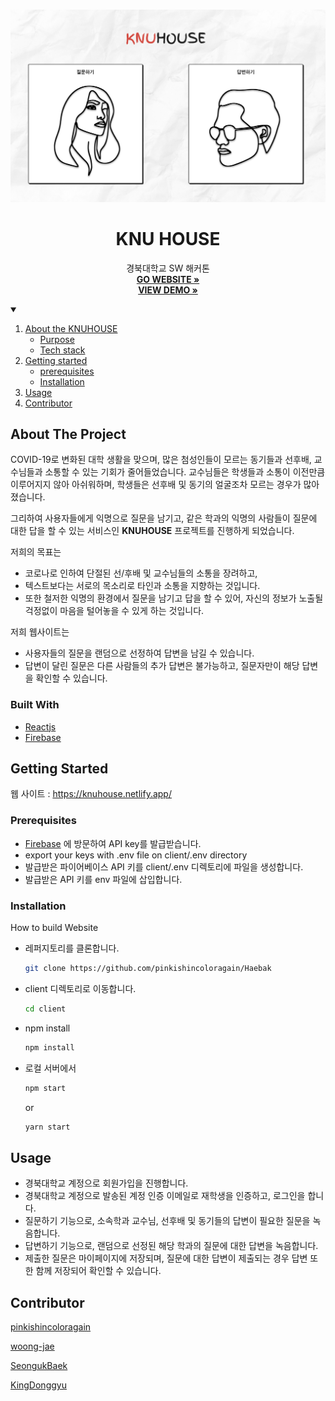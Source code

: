 <!-- PROJECT LOGO -->
<br />
<p align="center">
  <a href="#">
    <img src="/client/src/assets/image/mainPage.png" alt="Logo">
  </a>

  <h1 align="center">KNU HOUSE</h1>

  <p align="center">
    경북대학교 SW 해커톤
    <br />
    <a href="https://knuhouse.netlify.app/"><strong>GO WEBSITE »</strong></a>
    <br />
    <a href="#"><strong>VIEW DEMO »</strong></a>
    <br />
  </p>
</p>


<!-- TABLE OF CONTENTS -->
<details open="open">
  <summary></summary>
  <ol>
    <li>
      <a href="#about-the-project">About the KNUHOUSE</a>
      <ul>
        <li><a href="#built-with">Purpose</a></li>
        <li><a href="#built-with">Tech stack</a></li>
      </ul>
    </li>
    <li>
      <a href="#getting-started">Getting started</a>
      <ul>
        <li><a href="#installation">prerequisites</a></li>
        <li><a href="#installation">Installation</a></li>
      </ul>
    </li>
    <li><a href="#usage">Usage</a></li>
    <li><a href="#contributor">Contributor</a></li>
  </ol>
</details>

<!-- ABOUT THE PROJECT -->
## About The Project

COVID-19로 변화된 대학 생활을 맞으며, 많은 첨성인들이 모르는 동기들과 선후배, 교수님들과 소통할 수 있는 기회가 줄어들었습니다.
교수님들은 학생들과 소통이 이전만큼 이루어지지 않아 아쉬워하며, 학생들은 선후배 및 동기의 얼굴조차 모르는 경우가 많아졌습니다.

그리하여 사용자들에게 익명으로 질문을 남기고, 같은 학과의 익명의 사람들이 질문에 대한 답을 할 수 있는 서비스인 **KNUHOUSE** 프로젝트를 진행하게 되었습니다.

저희의 목표는

* 코로나로 인하여 단절된 선/후배 및 교수님들의 소통을 장려하고,
* 텍스트보다는 서로의 목소리로 타인과 소통을 지향하는 것입니다.
* 또한 철저한 익명의 환경에서 질문을 남기고 답을 할 수 있어, 자신의 정보가 노출될 걱정없이 마음을 털어놓을 수 있게 하는 것입니다.

저희 웹사이트는

* 사용자들의 질문을 랜덤으로 선정하여 답변을 남길 수 있습니다.
* 답변이 달린 질문은 다른 사람들의 추가 답변은 불가능하고, 질문자만이 해당 답변을 확인할 수 있습니다.

### Built With

* [Reactjs](https://ko.reactjs.org/)
* [Firebase](https://firebase.google.com/)

## Getting Started

웹 사이트 : https://knuhouse.netlify.app/

### Prerequisites

* [Firebase](https://firebase.google.com/) 에 방문하여 API key를 발급받습니다.
* export your keys with .env file on client/.env directory
* 발급받은 파이어베이스 API 키를 client/.env 디렉토리에 파일을 생성합니다.
* 발급받은 API 키를 env 파일에 삽입합니다.

### Installation

How to build Website
* 레퍼지토리를 클론합니다.
  ```sh
  git clone https://github.com/pinkishincoloragain/Haebak
  ```

* client 디렉토리로 이동합니다.
  ```sh
  cd client
  ```
* npm install
  ```sh
  npm install
  ```

* 로컬 서버에서 
  ```sh
  npm start
  ```
  or 
    ```sh
  yarn start
  ```

## Usage

* 경북대학교 계정으로 회원가입을 진행합니다.
* 경북대학교 계정으로 발송된 계정 인증 이메일로 재학생을 인증하고, 로그인을 합니다.
* 질문하기 기능으로, 소속학과 교수님, 선후배 및 동기들의 답변이 필요한 질문을 녹음합니다.
* 답변하기 기능으로, 랜덤으로 선정된 해당 학과의 질문에 대한 답변을 녹음합니다. 
* 제출한 질문은 마이페이지에 저장되며, 질문에 대한 답변이 제출되는 경우 답변 또한 함께 저장되어 확인할 수 있습니다.

## Contributor

[pinkishincoloragain](https://github.com/pinkishincoloragain)

[woong-jae](https://github.com/woong-jae)

[SeongukBaek](https://github.com/SeongukBaek)

[KingDonggyu](https://github.com/KingDonggyu)
